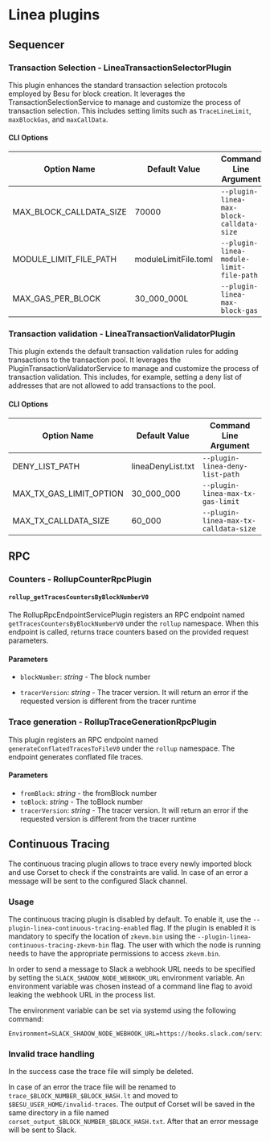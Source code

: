 # Linea plugins 

## Sequencer
### Transaction Selection - LineaTransactionSelectorPlugin

This plugin enhances the standard transaction selection protocols employed by Besu for block creation. 
It leverages the TransactionSelectionService to manage and customize the process of transaction selection. 
This includes setting limits such as `TraceLineLimit`, `maxBlockGas`, and `maxCallData`.


#### CLI Options

| Option Name             | Default Value | Command Line Argument |
|-------------------------| --- | --- |
| MAX_BLOCK_CALLDATA_SIZE | 70000 | `--plugin-linea-max-block-calldata-size` |
| MODULE_LIMIT_FILE_PATH  | moduleLimitFile.toml | `--plugin-linea-module-limit-file-path` |
| MAX_GAS_PER_BLOCK       | 30_000_000L | `--plugin-linea-max-block-gas` |

### Transaction validation - LineaTransactionValidatorPlugin

This plugin extends the default transaction validation rules for adding transactions to the
transaction pool. It leverages the PluginTransactionValidatorService to manage and customize the
process of transaction validation. This includes, for example, setting a deny list of addresses
that are not allowed to add transactions to the pool.

#### CLI Options

| Option Name | Default Value | Command Line Argument |
| --- | --- | --- |
| DENY_LIST_PATH | lineaDenyList.txt | `--plugin-linea-deny-list-path` |
| MAX_TX_GAS_LIMIT_OPTION | 30_000_000 | `--plugin-linea-max-tx-gas-limit` |
| MAX_TX_CALLDATA_SIZE | 60_000 | `--plugin-linea-max-tx-calldata-size` |

## RPC

### Counters - RollupCounterRpcPlugin
#### `rollup_getTracesCountersByBlockNumberV0` 

The RollupRpcEndpointServicePlugin registers an RPC endpoint named `getTracesCountersByBlockNumberV0` 
under the `rollup` namespace. When this endpoint is called, returns trace counters based on the provided request parameters.

#### Parameters

  - `blockNumber`: _string_ - The block number

  - `tracerVersion`: _string_ - The tracer version. It will return an error if the 
requested version is different from the tracer runtime 

### Trace generation - RollupTraceGenerationRpcPlugin

This plugin registers an RPC endpoint named `generateConflatedTracesToFileV0` under the `rollup` namespace. 
The endpoint generates conflated file traces.

#### Parameters

- `fromBlock`: _string_ - the fromBlock number
- `toBlock`: _string_ - The toBlock number
- `tracerVersion`: _string_ - The tracer version. It will return an error if the
  requested version is different from the tracer runtime

## Continuous Tracing

The continuous tracing plugin allows to trace every newly imported block and use Corset to check if the constraints are
valid. In case of an error a message will be sent to the configured Slack channel.

### Usage

The continuous tracing plugin is disabled by default. To enable it, use the `--plugin-linea-continuous-tracing-enabled`
flag. If the plugin is enabled it is mandatory to specify the location of `zkevm.bin` using
the `--plugin-linea-continuous-tracing-zkevm-bin` flag. The user with which the node is running needs to have the
appropriate permissions to access `zkevm.bin`.

In order to send a message to Slack a webhook URL needs to be specified by setting the `SLACK_SHADOW_NODE_WEBHOOK_URL`
environment variable. An environment variable was chosen instead of a command line flag to avoid leaking the webhook URL
in the process list.

The environment variable can be set via systemd using the following command:

```shell
Environment=SLACK_SHADOW_NODE_WEBHOOK_URL=https://hooks.slack.com/services/SECRET_VALUES
```

### Invalid trace handling

In the success case the trace file will simply be deleted.

In case of an error the trace file will be renamed to `trace_$BLOCK_NUMBER_$BLOCK_HASH.lt` and moved
to `$BESU_USER_HOME/invalid-traces`. The output of Corset will be saved in the same directory in a file
named `corset_output_$BLOCK_NUMBER_$BLOCK_HASH.txt`. After that an error message will be sent to Slack.
